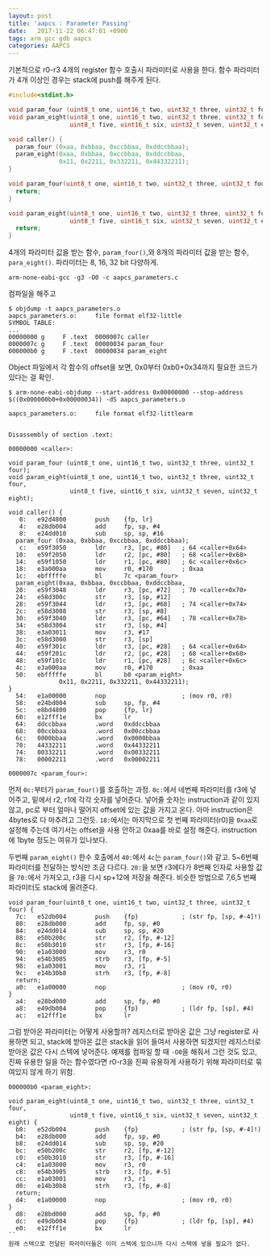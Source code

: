 ```yaml
---
layout: post
title: 'aapcs : Parameter Passing'
date:   2017-11-22 06:47:01 +0900
tags: arm gcc gdb aapcs
categories: AAPCS
---
```

기본적으로 r0-r3 4개의 register 함수 호출시 파라미터로 사용을 한다. 함수 파라미터가 4개 이상인 경우는 stack에 push를 해주게 된다.

```c
#include<stdint.h>

void param_four (uint8_t one, uint16_t two, uint32_t three, uint32_t four);
void param_eight(uint8_t one, uint16_t two, uint32_t three, uint32_t four,
                 uint8_t five, uint16_t six, uint32_t seven, uint32_t eight);

void caller() {
  param_four (0xaa, 0xbbaa, 0xccbbaa, 0xddccbbaa);
  param_eight(0xaa, 0xbbaa, 0xccbbaa, 0xddccbbaa,
              0x11, 0x2211, 0x332211, 0x44332211);
}

void param_four(uint8_t one, uint16_t two, uint32_t three, uint32_t four) {
  return;
}

void param_eight(uint8_t one, uint16_t two, uint32_t three, uint32_t four,
                 uint8_t five, uint16_t six, uint32_t seven, uint32_t eight) {
  return;
}
```
4개의 파라미터 값을 받는 함수, `param_four()`,와 8개의 파라미터 값을 받는 함수, `para_eight()`. 파라미터는 8, 16, 32 bit 다양하게.

```
arm-none-eabi-gcc -g3 -O0 -c aapcs_parameters.c
```
컴파일을 해주고

```
$ objdump -t aapcs_parameters.o
aapcs_parameters.o:     file format elf32-little
SYMBOL TABLE:
...
00000000 g     F .text  0000007c caller
0000007c g     F .text  00000034 param_four
000000b0 g     F .text  00000034 param_eight
```
Object 파일에서 각 함수의 offset을 보면, 0x0부터 0xb0+0x34까지 필요한 코드가 있다는 걸 확인.

```
$ arm-none-eabi-objdump --start-address 0x00000000 --stop-address $((0x000000b0+0x00000034)) -dS aapcs_parameters.o

aapcs_parameters.o:     file format elf32-littlearm


Disassembly of section .text:

00000000 <caller>:

void param_four (uint8_t one, uint16_t two, uint32_t three, uint32_t four);
void param_eight(uint8_t one, uint16_t two, uint32_t three, uint32_t four,
                 uint8_t five, uint16_t six, uint32_t seven, uint32_t eight);

void caller() {
   0:   e92d4800        push    {fp, lr}
   4:   e28db004        add     fp, sp, #4
   8:   e24dd010        sub     sp, sp, #16
  param_four (0xaa, 0xbbaa, 0xccbbaa, 0xddccbbaa);
   c:   e59f3050        ldr     r3, [pc, #80]   ; 64 <caller+0x64>
  10:   e59f2050        ldr     r2, [pc, #80]   ; 68 <caller+0x68>
  14:   e59f1050        ldr     r1, [pc, #80]   ; 6c <caller+0x6c>
  18:   e3a000aa        mov     r0, #170        ; 0xaa
  1c:   ebfffffe        bl      7c <param_four>
  param_eight(0xaa, 0xbbaa, 0xccbbaa, 0xddccbbaa,
  20:   e59f3048        ldr     r3, [pc, #72]   ; 70 <caller+0x70>
  24:   e58d300c        str     r3, [sp, #12]
  28:   e59f3044        ldr     r3, [pc, #68]   ; 74 <caller+0x74>
  2c:   e58d3008        str     r3, [sp, #8]
  30:   e59f3040        ldr     r3, [pc, #64]   ; 78 <caller+0x78>
  34:   e58d3004        str     r3, [sp, #4]
  38:   e3a03011        mov     r3, #17
  3c:   e58d3000        str     r3, [sp]
  40:   e59f301c        ldr     r3, [pc, #28]   ; 64 <caller+0x64>
  44:   e59f201c        ldr     r2, [pc, #28]   ; 68 <caller+0x68>
  48:   e59f101c        ldr     r1, [pc, #28]   ; 6c <caller+0x6c>
  4c:   e3a000aa        mov     r0, #170        ; 0xaa
  50:   ebfffffe        bl      b0 <param_eight>
              0x11, 0x2211, 0x332211, 0x44332211);
}
  54:   e1a00000        nop                     ; (mov r0, r0)
  58:   e24bd004        sub     sp, fp, #4
  5c:   e8bd4800        pop     {fp, lr}
  60:   e12fff1e        bx      lr
  64:   ddccbbaa        .word   0xddccbbaa
  68:   00ccbbaa        .word   0x00ccbbaa
  6c:   0000bbaa        .word   0x0000bbaa
  70:   44332211        .word   0x44332211
  74:   00332211        .word   0x00332211
  78:   00002211        .word   0x00002211

0000007c <param_four>:
```

먼저 `0c:`부터가 `param_four()`를 호출하는 과정. `0c:`에서 네번째 파라미터를 r3에 넣어주고, 밑에서 r2, r1에 각각 숫자를 넣어준다. 넣어줄 숫자는 instruction과 같이 있지 않고, pc로 부터 얼마나 떨어지 offset에 있는 값을 가지고 온다. 아마 instruction은 4bytes로 다 마추려고 그런듯. `18:`에서는 마지막으로 첫 번째 파라미터(r0)을 `0xaa`로 설정해 주는데 여기서는 offset을 사용 안하고 0xaa를 바로 설정 해준다. instruction에 1byte 정도는 여유가 있나보다.

두번째 `param_eight()` 한수 호출에서 `40:`에서 `4c`는 `param_four()`와 같고. 5~6번째 파라미터를 전달하는 방식만 조금 다르다. `20:`을 보면 r3에다가 8번째 인자로 사용할 값을 `70:`에서 가져오고, r3을 다시 sp+12에 저장을 해준다. 비슷한 방법으로 7,6,5 번째 파라미터도 stack에 올려준다.

```
void param_four(uint8_t one, uint16_t two, uint32_t three, uint32_t four) {
  7c:   e52db004        push    {fp}            ; (str fp, [sp, #-4]!)
  80:   e28db000        add     fp, sp, #0
  84:   e24dd014        sub     sp, sp, #20
  88:   e50b200c        str     r2, [fp, #-12]
  8c:   e50b3010        str     r3, [fp, #-16]
  90:   e1a03000        mov     r3, r0
  94:   e54b3005        strb    r3, [fp, #-5]
  98:   e1a03001        mov     r3, r1
  9c:   e14b30b8        strh    r3, [fp, #-8]
  return;
  a0:   e1a00000        nop                     ; (mov r0, r0)
}
  a4:   e28bd000        add     sp, fp, #0
  a8:   e49db004        pop     {fp}            ; (ldr fp, [sp], #4)
  ac:   e12fff1e        bx      lr
```
그럼 받아온 파라미터는 어떻게 사용할까? 레지스터로 받아온 값은 그냥 register로 사용하면 되고, stack에 받아온 값은 stack을 읽어 들여서 사용하면 되겠지만 레지스터로 받아온 값은 다시 스텍에 넣어준다. 예제를 컴파일 할 때 `-O0`을 해줘서 그런 것도 있고, 진짜 유용한 일을 하는 함수였다면 r0-r3을 진짜 유용하게 사용하기 위해 파라미터로 묶여있지 않게 하기 위함.

```
000000b0 <param_eight>:

void param_eight(uint8_t one, uint16_t two, uint32_t three, uint32_t four,
                 uint8_t five, uint16_t six, uint32_t seven, uint32_t eight) {
  b0:   e52db004        push    {fp}            ; (str fp, [sp, #-4]!)
  b4:   e28db000        add     fp, sp, #0
  b8:   e24dd014        sub     sp, sp, #20
  bc:   e50b200c        str     r2, [fp, #-12]
  c0:   e50b3010        str     r3, [fp, #-16]
  c4:   e1a03000        mov     r3, r0
  c8:   e54b3005        strb    r3, [fp, #-5]
  cc:   e1a03001        mov     r3, r1
  d0:   e14b30b8        strh    r3, [fp, #-8]
  return;
  d4:   e1a00000        nop                     ; (mov r0, r0)
}
  d8:   e28bd000        add     sp, fp, #0
  dc:   e49db004        pop     {fp}            ; (ldr fp, [sp], #4)
  e0:   e12fff1e        bx      lr
``
원래 스텍으로 전달된 파라미터들은 이미 스텍에 있으니까 다시 스텍에 넣을 필요가 없다.

